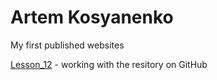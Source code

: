 # Artem Kosyanenko
My first published websites

[Lesson_12](https://f1dok.github.io/Lesson_12/) - working with the resitory on GitHub
